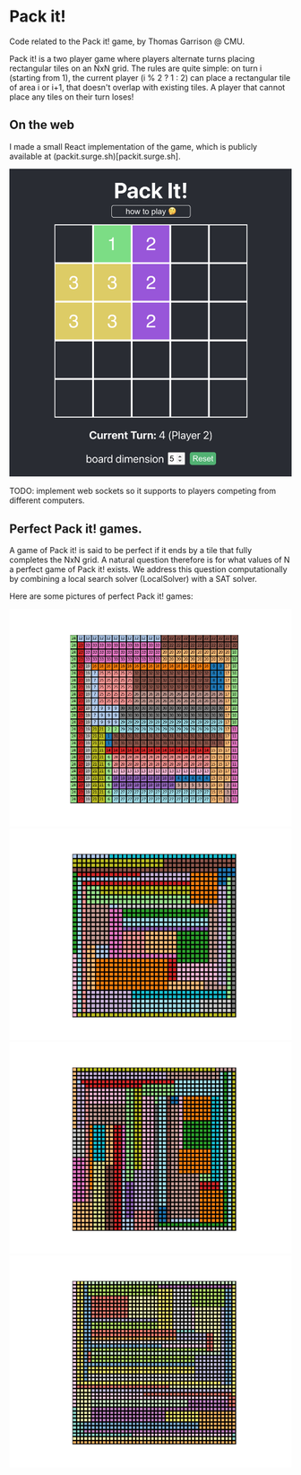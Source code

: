 # Pack it!

Code related to the Pack it! game, by Thomas Garrison @ CMU.

Pack it! is a two player game where players alternate turns placing rectangular tiles on an NxN grid. The rules are quite simple: on turn i (starting from 1), the current player (i % 2 ? 1 : 2) can place a rectangular tile of area i or i+1, that doesn't overlap with existing tiles. A player that cannot place any tiles on their turn loses!

## On the web 

I made a small React implementation of the game, which is publicly available at (packit.surge.sh)[packit.surge.sh].

![Screenshot of the basic look of the game](./img/web-screenshot.png)

TODO: implement web sockets so it supports to players competing from different computers.


## Perfect Pack it! games.

A game of Pack it! is said to be perfect if it ends by a tile that fully completes the NxN grid.
A natural question therefore is for what values of N a perfect game of Pack it! exists.
We address this question computationally by combining a local search solver (LocalSolver) with a SAT solver.

Here are some pictures of perfect Pack it! games:

![Perfect game for N=24](./img/packit-24.png)
![Perfect game for N=36](./img/packit-36-2.png)
![Perfect game for N=40](./img/packit-40.png)
![Perfect game for N=44](./img/packit-44-2.png)
